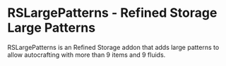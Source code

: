 # RSLargePatterns - Refined Storage Large Patterns
RSLargePatterns is an Refined Storage addon that adds large patterns to allow autocrafting with more than 9 items and 9 fluids.
